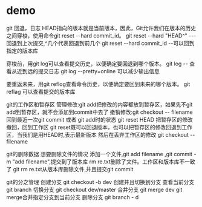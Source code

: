 # demo
git 回退，日志
HEAD指向的版本就是当前版本，因此，Git允许我们在版本的历史之间穿梭，使用命令git reset --hard commit_id。
git reset --hard "HEAD^" --- 回退到上次提交,^几个代表回退到前几个
git reset --hard commit_id --可以回到指定的版本库

穿梭前，用git log可以查看提交历史，以便确定要回退到哪个版本。
git log -- 查看从近到远的提交日志
git log --pretty=online 可以减少输出信息

要重返未来，用git reflog查看命令历史，以便确定要回到未来的哪个版本。
git reflag 可以查看提交的版本库


git的工作区和暂存区
管理修改:git add把修改的内容都放到暂存区，如果先不git add到暂存区，就不会添加到commit中去了
撤销修改:git checkout -- filename 回到最近一次git commit 或者 git add时的状态
        git reset HEAD <file> 把暂存区的修改撤回，回到工作区 git reset既可以回退版本，也可以把暂存区的修改回退到工作区，当我们是用HEAD时,表示最新版本
        然后在丢弃工作区的修改 git checkout -- filename

git的删除数据
想要删除文件的情况
添加一个文件,git add filename ,git commit -m "add filename",提交到了版本库
            rm re.txt删除了文件。工作区和版本库不一致了
            git rm re.txt从版本库删除文件,并且提交git commit

git的分之管理
创建分支 git checkout -b dev 创建并且切换到分支
查看当前分支 git branch
切换分支 git checkout dev/master
合并分支 git merge dev   git merge合并指定分支到当前分支
删除分支 git branch - d <name>





